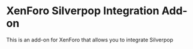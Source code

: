 # XenForo Silverpop Integration Add-on

This is an add-on for XenForo that allows you to integrate Silverpop
